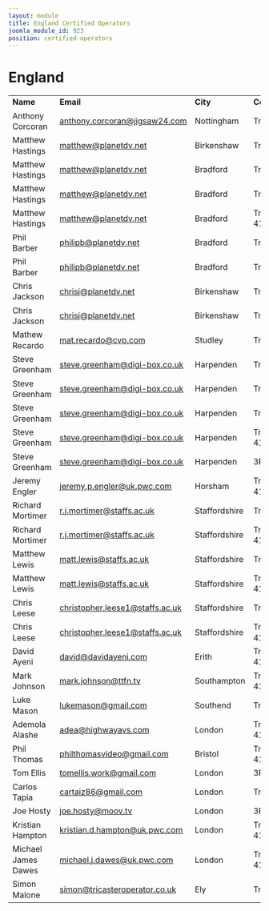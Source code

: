 ```yaml
---
layout: module
title: England Certified Operators
joomla_module_id: 923
position: certified-operators
---
```

<h1>England</h1>
<table style="width: 100%; line-height: 16pt;" border="0">
	<tbody>
		<tr>
			<td style="width: 24%;"><strong>Name</strong>
			</td>
			<td style="width: 29%;"><strong>Email</strong>
			</td>
			<td style="width: 18%;"><strong>City</strong>
			</td>
			<td style="width: 27%;"><strong>Certification</strong>
			</td>
			<td style="width: 2%; text-align: right;"><strong>Date&nbsp;</strong>
			</td>
		</tr>
		<tr>
			<td>Anthony Corcoran</td>
			<td><a href="mailto: anthony.corcoran@jigsaw24.com">anthony.corcoran@jigsaw24.com</a>
			</td>
			<td>Nottingham</td>
			<td>TriCaster 8000</td>
			<td style="text-align: right;">9/22/13</td>
		</tr>
		<tr>
			<td>Matthew Hastings</td>
			<td><a href="mailto: matthew@planetdv.net">matthew@planetdv.net</a>
			</td>
			<td>Birkenshaw</td>
			<td>TriCaster 855</td>
			<td style="text-align: right;">7/12/13</td>
		</tr>
		<tr>
			<td>Matthew Hastings</td>
			<td><a href="mailto: matthew@planetdv.net">matthew@planetdv.net</a>
			</td>
			<td>Bradford</td>
			<td>TriCaster 40</td>
			<td style="text-align: right;">7/16/13</td>
		</tr>
		<tr>
			<td>Matthew Hastings</td>
			<td><a href="mailto: matthew@planetdv.net">matthew@planetdv.net</a>
			</td>
			<td>Bradford</td>
			<td>TriCaster 8000</td>
			<td style="text-align: right;">7/23/13</td>
		</tr>
		<tr>
			<td>Matthew Hastings</td>
			<td><a href="mailto: matthew@planetdv.net">matthew@planetdv.net</a>
			</td>
			<td>Bradford</td>
			<td>TriCaster 410/460/860/8000</td>
			<td style="text-align: right;">3/20/14</td>
		</tr>
		<tr>
			<td>Phil Barber</td>
			<td><a href="mailto: philipb@planetdv.net">philipb@planetdv.net</a>
			</td>
			<td>Bradford</td>
			<td>TriCaster 40</td>
			<td style="text-align: right;">7/12/13</td>
		</tr>
		<tr>
			<td>Phil Barber</td>
			<td><a href="mailto: philipb@planetdv.net">philipb@planetdv.net</a>
			</td>
			<td>Bradford</td>
			<td>TriCaster 855</td>
			<td style="text-align: right;">7/16/13</td>
		</tr>
		<tr>
			<td>Chris Jackson</td>
			<td><a href="mailto: chrisj@planetdv.net">chrisj@planetdv.net</a>
			</td>
			<td>Birkenshaw</td>
			<td>TriCaster 40</td>
			<td style="text-align: right;">7/16/13</td>
		</tr>
		<tr>
			<td>Chris Jackson</td>
			<td><a href="mailto: chrisj@planetdv.net">chrisj@planetdv.net</a>
			</td>
			<td>Birkenshaw</td>
			<td>TriCaster 855</td>
			<td style="text-align: right;">7/23/13</td>
		</tr>
		<tr>
			<td>Mathew Recardo</td>
			<td><a href="mailto: mat.recardo@cvp.com">mat.recardo@cvp.com</a>
			</td>
			<td>Studley</td>
			<td>TriCaster 8000</td>
			<td style="text-align: right;">7/18/13</td>
		</tr>
		<tr>
			<td>Steve Greenham</td>
			<td><a href="mailto: steve.greenham@digi-box.co.uk">steve.greenham@digi-box.co.uk</a>
			</td>
			<td>Harpenden</td>
			<td>TriCaster 8000</td>
			<td style="text-align: right;">11/26/13</td>
		</tr>
		<tr>
			<td>Steve Greenham</td>
			<td><a href="mailto: steve.greenham@digi-box.co.uk">steve.greenham@digi-box.co.uk</a>
			</td>
			<td>Harpenden</td>
			<td>TriCaster 40</td>
			<td style="text-align: right;">12/2/13</td>
		</tr>
		<tr>
			<td>Steve Greenham</td>
			<td><a href="mailto: steve.greenham@digi-box.co.uk">steve.greenham@digi-box.co.uk</a>
			</td>
			<td>Harpenden</td>
			<td>TriCaster 855</td>
			<td style="text-align: right;">12/3/13</td>
		</tr>
		<tr>
			<td>Steve Greenham</td>
			<td><a href="mailto: steve.greenham@digi-box.co.uk">steve.greenham@digi-box.co.uk</a>
			</td>
			<td>Harpenden</td>
			<td>TriCaster 410/460/860/8000</td>
			<td style="text-align: right;">12/20/13</td>
		</tr>
		<tr>
			<td>Steve Greenham</td>
			<td><a href="mailto: steve.greenham@digi-box.co.uk">steve.greenham@digi-box.co.uk</a>
			</td>
			<td>Harpenden</td>
			<td>3Play 4800</td>
			<td style="text-align: right;">1/18/14</td>
		</tr>
		<tr>
			<td>Jeremy Engler</td>
			<td><a href="mailto: jeremy.p.engler@uk.pwc.com">jeremy.p.engler@uk.pwc.com</a>
			</td>
			<td>Horsham</td>
			<td>TriCaster 410/460/860/8000</td>
			<td style="text-align: right;">4/4/2016</td>
		</tr>
		<tr>
			<td>Richard Mortimer</td>
			<td><a href="mailto: r.j.mortimer@staffs.ac.uk">r.j.mortimer@staffs.ac.uk</a>
			</td>
			<td>Staffordshire</td>
			<td>TriCaster 855</td>
			<td style="text-align: right;">1/15/14</td>
		</tr>
		<tr>
			<td>Richard Mortimer</td>
			<td><a href="mailto: r.j.mortimer@staffs.ac.uk">r.j.mortimer@staffs.ac.uk</a>
			</td>
			<td>Staffordshire</td>
			<td>TriCaster 410/460/860/8000</td>
			<td style="text-align: right;">8/7/15</td>
		</tr>
		<tr>
			<td>Matthew Lewis</td>
			<td><a href="mailto: matt.lewis@staffs.ac.uk">matt.lewis@staffs.ac.uk</a>
			</td>
			<td>Staffordshire</td>
			<td>TriCaster 855</td>
			<td style="text-align: right;">1/15/14</td>
		</tr>
		<tr>
			<td>Matthew Lewis</td>
			<td><a href="mailto: matt.lewis@staffs.ac.uk">matt.lewis@staffs.ac.uk</a>
			</td>
			<td>Staffordshire</td>
			<td>TriCaster 410/460/860/8000</td>
			<td style="text-align: right;">8/7/15</td>
		</tr>
		<tr>
			<td>Chris Leese</td>
			<td><a href="mailto: christopher.leese1@staffs.ac.uk">christopher.leese1@staffs.ac.uk</a>
			</td>
			<td>Staffordshire</td>
			<td>TriCaster 855</td>
			<td style="text-align: right;">1/15/14</td>
		</tr>
		<tr>
			<td>Chris Leese</td>
			<td><a href="mailto: christopher.leese1@staffs.ac.uk">christopher.leese1@staffs.ac.uk</a>
			</td>
			<td>Staffordshire</td>
			<td>TriCaster 410/460/860/8000</td>
			<td style="text-align: right;">8/7/15</td>
		</tr>
		<tr>
			<td>David Ayeni</td>
			<td><a href="mailto: david@davidayeni.com">david@davidayeni.com</a>
			</td>
			<td>Erith</td>
			<td>TriCaster 410/460/860/8000</td>
			<td style="text-align: right;">1/29/14</td>
		</tr>
		<tr>
			<td>Mark Johnson</td>
			<td><a href="mailto: mark.johnson@ttfn.tv">mark.johnson@ttfn.tv</a>
			</td>
			<td>Southampton</td>
			<td>TriCaster 410/460/860/8000</td>
			<td style="text-align: right;">2/17/14</td>
		</tr>
		<tr>
			<td>Luke Mason</td>
			<td><a href="mailto: lukemason@gmail.com">lukemason@gmail.com</a>
			</td>
			<td>Southend</td>
			<td>TriCaster 855</td>
			<td style="text-align: right;">4/29/14</td>
		</tr>
		<!--<tr>
			<td>Sergi Marí</td>
			<td><a href="mailto: sergimari@gmail.com">sergimari@gmail.com</a>
			</td>
			<td>London</td>
			<td>TriCaster 410/460/860/8000</td>
			<td style="text-align: right;">7/11/14</td>
		</tr>
		<tr>
			<td>Sergi Marí</td>
			<td><a href="mailto: sergimari@gmail.com">sergimari@gmail.com</a>
			</td>
			<td>London</td>
			<td>3Play 4800</td>
			<td style="text-align: right;">7/11/14</td>
		</tr>-->
		<tr>
			<td>Ademola Alashe</td>
			<td><a href="mailto: adea@highwayavs.com">adea@highwayavs.com</a>
			</td>
			<td>London</td>
			<td>TriCaster 410/460/860/8000</td>
			<td style="text-align: right;">12/19/14</td>
		</tr>
		<tr>
			<td>Phil Thomas</td>
			<td><a href="mailto: philthomasvideo@gmail.com">philthomasvideo@gmail.com</a>
			</td>
			<td>Bristol</td>
			<td>TriCaster 410/460/860/8000</td>
			<td style="text-align: right;">12/23/14</td>
		</tr>
		<tr>
			<td>Tom Ellis</td>
			<td><a href="mailto: tomellis.work@gmail.com">tomellis.work@gmail.com</a>
			</td>
			<td>London</td>
			<td>3Play 4800</td>
			<td style="text-align: right;">3/16/15</td>
		</tr>
		<tr>
			<td>Carlos Tapia</td>
			<td><a href="mailto: cartaiz86@gmail.com">cartaiz86@gmail.com</a>
			</td>
			<td>London</td>
			<td>TriCaster Pro Line</td>
			<td style="text-align: right;">10/2/15</td>
		</tr>
		<tr>
			<td>Joe Hosty</td>
			<td><a href="mailto: joe.hosty@moov.tv">joe.hosty@moov.tv</a>
			</td>
			<td>London</td>
			<td>3Play 4800</td>
			<td style="text-align: right;">9/28/15</td>
		</tr>
		<tr>
			<td>Kristian Hampton</td>
			<td><a href="mailto: kristian.d.hampton@uk.pwc.com">kristian.d.hampton@uk.pwc.com</a>
			</td>
			<td>London</td>
			<td>TriCaster 410/460/860/8000</td>
			<td style="text-align: right;">4/4/2016</td>
		</tr>
		<tr>
			<td>Michael James Dawes</td>
			<td><a href="mailto: michael.j.dawes@uk.pwc.com">michael.j.dawes@uk.pwc.com</a>
			</td>
			<td>London</td>
			<td>TriCaster 410/460/860/8000</td>
			<td style="text-align: right;">4/4/2016</td>
		</tr>
		<tr>
			<td>Simon Malone</td>
			<td><a href="mailto: simon@tricasteroperator.co.uk">simon@tricasteroperator.co.uk</a>
			</td>
			<td>Ely</td>
			<td>TriCaster Pro Line</td>
			<td style="text-align: right;">5/13/15</td>
		</tr>
	</tbody>
</table>
